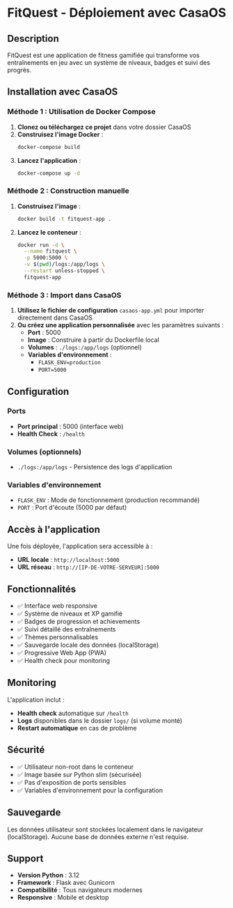# FitQuest - Déploiement avec CasaOS

## Description
FitQuest est une application de fitness gamifiée qui transforme vos entraînements en jeu avec un système de niveaux, badges et suivi des progrès.

## Installation avec CasaOS

### Méthode 1 : Utilisation de Docker Compose

1. **Clonez ou téléchargez ce projet** dans votre dossier CasaOS
2. **Construisez l'image Docker** :
   ```bash
   docker-compose build
   ```
3. **Lancez l'application** :
   ```bash
   docker-compose up -d
   ```

### Méthode 2 : Construction manuelle

1. **Construisez l'image** :
   ```bash
   docker build -t fitquest-app .
   ```

2. **Lancez le conteneur** :
   ```bash
   docker run -d \
     --name fitquest \
     -p 5000:5000 \
     -v $(pwd)/logs:/app/logs \
     --restart unless-stopped \
     fitquest-app
   ```

### Méthode 3 : Import dans CasaOS

1. **Utilisez le fichier de configuration** `casaos-app.yml` pour importer directement dans CasaOS
2. **Ou créez une application personnalisée** avec les paramètres suivants :
   - **Port** : 5000
   - **Image** : Construire à partir du Dockerfile local
   - **Volumes** : `./logs:/app/logs` (optionnel)
   - **Variables d'environnement** :
     - `FLASK_ENV=production`
     - `PORT=5000`

## Configuration

### Ports
- **Port principal** : 5000 (interface web)
- **Health Check** : `/health`

### Volumes (optionnels)
- `./logs:/app/logs` - Persistence des logs d'application

### Variables d'environnement
- `FLASK_ENV` : Mode de fonctionnement (production recommandé)
- `PORT` : Port d'écoute (5000 par défaut)

## Accès à l'application

Une fois déployée, l'application sera accessible à :
- **URL locale** : `http://localhost:5000`
- **URL réseau** : `http://[IP-DE-VOTRE-SERVEUR]:5000`

## Fonctionnalités

- ✅ Interface web responsive
- ✅ Système de niveaux et XP gamifié
- ✅ Badges de progression et achievements
- ✅ Suivi détaillé des entraînements
- ✅ Thèmes personnalisables
- ✅ Sauvegarde locale des données (localStorage)
- ✅ Progressive Web App (PWA)
- ✅ Health check pour monitoring

## Monitoring

L'application inclut :
- **Health check** automatique sur `/health`
- **Logs** disponibles dans le dossier `logs/` (si volume monté)
- **Restart automatique** en cas de problème

## Sécurité

- ✅ Utilisateur non-root dans le conteneur
- ✅ Image basée sur Python slim (sécurisée)
- ✅ Pas d'exposition de ports sensibles
- ✅ Variables d'environnement pour la configuration

## Sauvegarde

Les données utilisateur sont stockées localement dans le navigateur (localStorage). 
Aucune base de données externe n'est requise.

## Support

- **Version Python** : 3.12
- **Framework** : Flask avec Gunicorn
- **Compatibilité** : Tous navigateurs modernes
- **Responsive** : Mobile et desktop